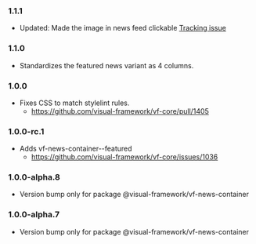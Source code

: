 ### 1.1.1

* Updated: Made the image in news feed clickable  [Tracking issue](https://github.com/visual-framework/vf-core/issues/1750)

### 1.1.0

* Standardizes the featured news variant as 4 columns.

### 1.0.0

* Fixes CSS to match stylelint rules.
  * https://github.com/visual-framework/vf-core/pull/1405

### 1.0.0-rc.1

* Adds vf-news-container--featured
  * https://github.com/visual-framework/vf-core/issues/1036

### 1.0.0-alpha.8

* Version bump only for package @visual-framework/vf-news-container

### 1.0.0-alpha.7

* Version bump only for package @visual-framework/vf-news-container
